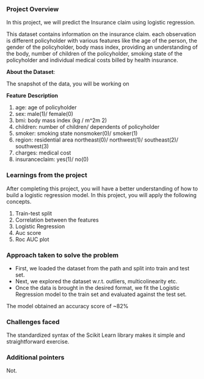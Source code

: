 ### Project Overview

 In this project, we will predict the Insurance claim using logistic regression. 

This dataset contains information on the insurance claim. each observation is different policyholder with various features like the age of the person, the gender of the policyholder, body mass index, providing an understanding of the body, number of children of the policyholder, smoking state of the policyholder and individual medical costs billed by health insurance.

**About the Dataset**:

The snapshot of the data, you will be working on 

**Feature**	**Description**
1. age: age of policyholder
2. sex: male(1)/ female(0)
3. bmi: body mass index (kg / m^2m 2)
4. children: number of children/ dependents of policyholder
5. smoker: smoking state nonsmoker(0)/ smoker(1)
6. region: residential area northeast(0)/ northwest(1)/ southeast(2)/ southwest(3)
7. charges: medical cost
8. insuranceclaim: yes(1)/ no(0)


### Learnings from the project

 After completing this project, you will have a better understanding of how to build a logistic regression model. In this project, you will apply the following concepts.

1. Train-test split
2. Correlation between the features
3. Logistic Regression
4. Auc score
5. Roc AUC plot


### Approach taken to solve the problem

 - First, we loaded the dataset from the path and split into train and test set. 
- Next, we explored the dataset w.r.t. outliers, multicolinearity etc. 
- Once the data is brought in the desired format, we fit the Logistic Regression model to the train set and evaluated against the test set.

The model obtained an accuracy score of ~82%


### Challenges faced

 The standardized syntax of the Scikit Learn library makes it simple and straightforward exercise.


### Additional pointers

 Not.


